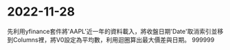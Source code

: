 # 2022-11-28
先利用yfinance套件將'AAPL'近一年的資料載入，將收盤日期'Date'取消索引並移到Columns裡，將V0設定為平均數，利用迴圈算出最大價差與日期。
999999
